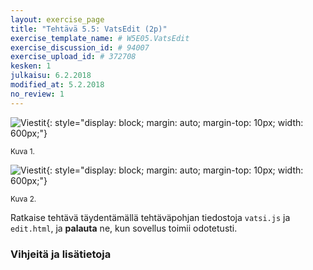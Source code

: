 ```yaml
---
layout: exercise_page
title: "Tehtävä 5.5: VatsEdit (2p)"
exercise_template_name: # W5E05.VatsEdit
exercise_discussion_id: # 94007
exercise_upload_id: # 372708
kesken: 1
julkaisu: 6.2.2018
modified_at: 5.2.2018
no_review: 1
---
```


![Viestit](../img/vats_edit_list.png "Viestit"){: style="display: block; margin: auto; margin-top: 10px; width: 600px;"}

<small>Kuva 1.</small>


![Viestit](../img/vats_edit_update.png "Viestit"){: style="display: block; margin: auto; margin-top: 10px; width: 600px;"}

<small>Kuva 2.</small>




Ratkaise tehtävä täydentämällä tehtäväpohjan tiedostoja `vatsi.js` ja `edit.html`,
ja **palauta** ne, kun sovellus toimii odotetusti.

### Vihjeitä ja lisätietoja
